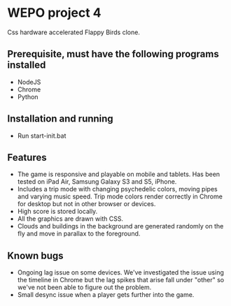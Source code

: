 # WEPO project 4
Css hardware accelerated Flappy Birds clone.

## Prerequisite, must have the following programs installed
* NodeJS
* Chrome
* Python

## Installation and running
* Run start-init.bat

## Features
* The game is responsive and playable on mobile and tablets. Has been tested on iPad Air, Samsung Galaxy S3 and S5, iPhone.
* Includes a trip mode with changing psychedelic colors, moving pipes and varying music speed. Trip mode colors render correctly in Chrome for desktop but not in other browser or devices.
* High score is stored locally.
* All the graphics are drawn with CSS. 
* Clouds and buildings in the background are generated randomly on the fly and move in parallax to the foreground.

## Known bugs
* Ongoing lag issue on some devices. We've investigated the issue using the timeline in Chrome but the lag spikes that arise fall under "other" so we've not been able to figure out the problem. 
* Small desync issue when a player gets further into the game.